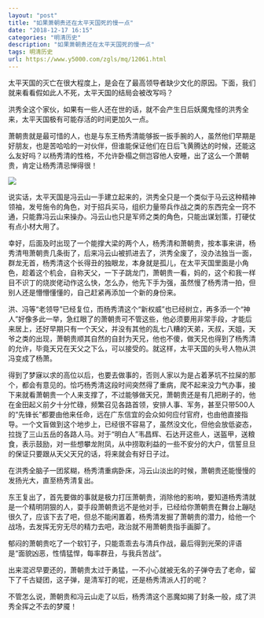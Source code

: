 ```yaml
---
layout: "post"
title: "如果萧朝贵还在太平天国死的慢一点"
date: "2018-12-17 16:15"
categories: "明清历史"
description: "如果萧朝贵还在太平天国死的慢一点"
tags: 明清历史
url: https://www.y5000.com/zgls/mq/12061.html
---
```






太平天国的灭亡在很大程度上，是会在了最高领导者缺少文化的原因。下面，我们就来看看假如此人不死，太平天国的结局会被改写吗？

洪秀全这个家伙，如果有一些人还在世的话，就不会产生日后妖魔鬼怪的洪秀全来，太平天国极有可能存活的时间更加久一点。

萧朝贵就是最可惜的人，也是与东王杨秀清能够扳一扳手腕的人，虽然他们早期是好朋友，也是苦哈哈的一对伙伴，但谁能保证他们在日后飞黄腾达的时候，还能这么友好吗？以杨秀清的性格，不允许卧榻之侧岂容他人安睡，出了这么一个萧朝贵，肯定让杨秀清忌惮得很！

![](https://img.y5000.com/uploads/allimg/170203/1453242H1-0.jpg)

说实话，太平天国是冯云山一手建立起来的，洪秀全只是一个类似于马云这种精神领袖，发号施令的角色，对于招兵买马，组织力量带兵作战之类的东西完全一窍不通，只能靠冯云山来操办。冯云山也只是军师之类的角色，只能出谋划策，打硬仗有点小材大用了。

幸好，后面及时出现了一个能撑大梁的两个人，杨秀清和萧朝贵，按本事来讲，杨秀清甩萧朝贵几条街了，后来冯云山被抓进去了，洪秀全废了，没办法独当一面，群龙无首，杨秀清这个长得丑的独眼龙，本身就是孤儿，在太平天国里面是小角色，趁着这个机会，自称天父，一下子跳龙门，萧朝贵一看，妈的，这个和我一样目不识丁的烧炭佬动作这么快，怎么办，他先下手为强，虽然慢了杨秀清一拍，但别人还是懵懵懂懂的，自己赶紧再添加一个新的身份来。

洪、冯等“老领导”已经复位，而杨秀清这个“新权威”也已经树立，再多添一个“神人”好像多此一举，急红眼了的萧朝贵可不管这些，他必须要用非常手段，才能后来居上，还好早期只有一个天父，并没有其他的乱七八糟的天弟，天叔，天姐，天爷之类的出现，萧朝贵顺其自然的自封为天兄，他也不傻，做天兄也得到了杨秀清的允许，毕竟天兄在天父之下么，可以接受的。就这样，太平天国的头号人物从洪冯变成了杨萧。

得到了梦寐以求的高位以后，也要去做事的，否则人家以为是占着茅坑不拉屎的那个，都会有意见的。恰巧杨秀清这段时间突然得了重病，爬不起来没力气办事，接下来就看萧朝贵一个人来支撑了，不过能够做天兄，萧朝贵还是有几把刷子的，他在金田起义前夕十分忙碌，频繁召见各路首领，安排人事、军务，甚至只带500人的“先锋长”都要由他来任命，远在广东信宜的会众如何应付官府，也由他直接指导。一个文盲做到这个地步上，已经很不容易了，虽然没文化，但他会放低姿态，拉拢了三山五岳的各路人马。对于“明白人”韦昌辉、石达开这些人，送盔甲，送粮食，表示鼓励，对一些想攀龙附凤，从中捞取利益的一些不安分的大户，信誓旦旦的保证只要跟从天父天兄的话，将来就会有好日子过。

在洪秀全脑子一团浆糊，杨秀清重病卧床，冯云山淡出的时候，萧朝贵还能慢慢的发扬光大，直至杨秀清复出。

东王复出了，首先要做的事就是极力打压萧朝贵，消除他的影响，要知道杨秀清就是一个精明阴狠的人，耍手段萧朝贵远不是他对手，已经给你萧朝贵在舞台上蹦哒很久了，应该下去了吧，但总不能闲置着，杨秀清发掘了萧朝贵的潜力，给他一个战场，去发挥无穷无尽的精力去吧，政治就不用萧朝贵指手画脚了。

郁闷的萧朝贵吃了一个软钉子，只能乖乖去与清兵作战，最后得到光荣的评语是“面貌凶恶，性情猛悍，每率群丑，与我兵苦战”。

出来混迟早要还的，萧朝贵太过于勇猛，一不小心就被无名的子弹夺去了老命，留下了千古疑团，这子弹，是清军打的呢，还是杨秀清派人打的呢？

不管怎么说，萧朝贵和冯云山走了以后，杨秀清这个恶魔如揭了封条一般，成了洪秀全挥之不去的梦魇！
